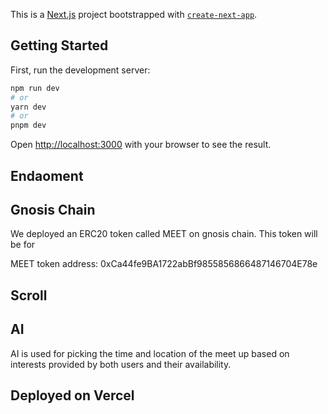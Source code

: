 This is a [Next.js](https://nextjs.org/) project bootstrapped with [`create-next-app`](https://github.com/vercel/next.js/tree/canary/packages/create-next-app).

## Getting Started

First, run the development server:

```bash
npm run dev
# or
yarn dev
# or
pnpm dev
```

Open [http://localhost:3000](http://localhost:3000) with your browser to see the result.

## Endaoment

## Gnosis Chain

We deployed an ERC20 token called MEET on gnosis chain. This token will be for

MEET token address: 0xCa44fe9BA1722abBf9855856866487146704E78e

## Scroll

## AI

AI is used for picking the time and location of the meet up based on interests provided by both users and their availability.

## Deployed on Vercel
